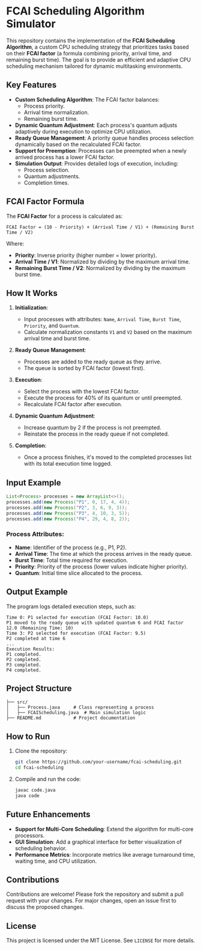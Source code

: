 # FCAI Scheduling Algorithm Simulator

This repository contains the implementation of the **FCAI Scheduling Algorithm**, a custom CPU scheduling strategy that prioritizes tasks based on their **FCAI factor** (a formula combining priority, arrival time, and remaining burst time). The goal is to provide an efficient and adaptive CPU scheduling mechanism tailored for dynamic multitasking environments.

## Key Features

- **Custom Scheduling Algorithm**: The FCAI factor balances:
  - Process priority.
  - Arrival time normalization.
  - Remaining burst time.
- **Dynamic Quantum Adjustment**: Each process's quantum adjusts adaptively during execution to optimize CPU utilization.
- **Ready Queue Management**: A priority queue handles process selection dynamically based on the recalculated FCAI factor.
- **Support for Preemption**: Processes can be preempted when a newly arrived process has a lower FCAI factor.
- **Simulation Output**: Provides detailed logs of execution, including:
  - Process selection.
  - Quantum adjustments.
  - Completion times.

## FCAI Factor Formula

The **FCAI Factor** for a process is calculated as:

```
FCAI Factor = (10 - Priority) + (Arrival Time / V1) + (Remaining Burst Time / V2)
```

Where:
- **Priority**: Inverse priority (higher number = lower priority).
- **Arrival Time / V1**: Normalized by dividing by the maximum arrival time.
- **Remaining Burst Time / V2**: Normalized by dividing by the maximum burst time.

## How It Works

1. **Initialization**:
   - Input processes with attributes: `Name`, `Arrival Time`, `Burst Time`, `Priority`, and `Quantum`.
   - Calculate normalization constants `V1` and `V2` based on the maximum arrival time and burst time.

2. **Ready Queue Management**:
   - Processes are added to the ready queue as they arrive.
   - The queue is sorted by FCAI factor (lowest first).

3. **Execution**:
   - Select the process with the lowest FCAI factor.
   - Execute the process for 40% of its quantum or until preempted.
   - Recalculate FCAI factor after execution.

4. **Dynamic Quantum Adjustment**:
   - Increase quantum by 2 if the process is not preempted.
   - Reinstate the process in the ready queue if not completed.

5. **Completion**:
   - Once a process finishes, it's moved to the completed processes list with its total execution time logged.

## Input Example

```java
List<Process> processes = new ArrayList<>();
processes.add(new Process("P1", 0, 17, 4, 4));
processes.add(new Process("P2", 3, 6, 9, 3));
processes.add(new Process("P3", 4, 10, 3, 5));
processes.add(new Process("P4", 29, 4, 8, 2));
```

### Process Attributes:
- **Name**: Identifier of the process (e.g., P1, P2).
- **Arrival Time**: The time at which the process arrives in the ready queue.
- **Burst Time**: Total time required for execution.
- **Priority**: Priority of the process (lower values indicate higher priority).
- **Quantum**: Initial time slice allocated to the process.

## Output Example

The program logs detailed execution steps, such as:

```plaintext
Time 0: P1 selected for execution (FCAI Factor: 10.0)
P1 moved to the ready queue with updated quantum 6 and FCAI factor 12.0 (Remaining Time: 10)
Time 3: P2 selected for execution (FCAI Factor: 9.5)
P2 completed at time 6
...
Execution Results:
P1 completed.
P2 completed.
P3 completed.
P4 completed.
```

## Project Structure

```
├── src/
│   ├── Process.java     # Class representing a process
│   ├── FCAIScheduling.java  # Main simulation logic
├── README.md            # Project documentation
```

## How to Run

1. Clone the repository:
   ```bash
   git clone https://github.com/your-username/fcai-scheduling.git
   cd fcai-scheduling
   ```
2. Compile and run the code:
   ```bash
   javac code.java
   java code
   ```

## Future Enhancements

- **Support for Multi-Core Scheduling**: Extend the algorithm for multi-core processors.
- **GUI Simulation**: Add a graphical interface for better visualization of scheduling behavior.
- **Performance Metrics**: Incorporate metrics like average turnaround time, waiting time, and CPU utilization.

## Contributions

Contributions are welcome! Please fork the repository and submit a pull request with your changes. For major changes, open an issue first to discuss the proposed changes.

## License

This project is licensed under the MIT License. See `LICENSE` for more details.
